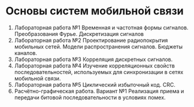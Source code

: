# Основы систем мобильной связи
1. Лабораторная работа №1
   Временная и частотная формы сигналов. Преобразования Фурье. Дискретизация сигналов
2. Лабораторная работа №2
   Проектирование радиопокрытия мобильных сетей. Модели распространения сигналов. Бюджеты каналов.
3. Лабораторная работа №3
   Корреляция дискретных сигналов.
4. Лабораторная работа №4
   Изучение корреляционных свойств последовательностей, используемых для синхронизации в сетях мобильной связи.
5. Лабораторная работа №5
   Циклический избыточный код. CRC.
6. Расчётно-графическая работа. Вариант №1
   Реализация приема и передачи битовой последовательности в условиях помех.
